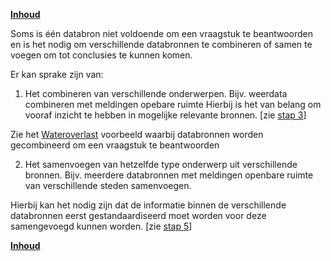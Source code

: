 **[Inhoud](ToC.md)**

Soms is één databron niet voldoende om een vraagstuk te beantwoorden en is het nodig om verschillende databronnen te combineren of samen te voegen om tot conclusies te kunnen komen.

Er kan sprake zijn van:
1. Het combineren van verschillende onderwerpen. Bijv. weerdata combineren met meldingen opebare ruimte
	Hierbij is het van belang om vooraf inzicht te hebben in mogelijke relevante bronnen. [zie [stap 3](stap_3.md)]

Zie het [Wateroverlast](metamorphoses_voorbeeld_wateroverlast.md) voorbeeld waarbij databronnen worden gecombineerd om een vraagstuk te beantwoorden

2. Het samenvoegen van hetzelfde type onderwerp uit verschillende bronnen. Bijv. meerdere databronnen met meldingen openbare ruimte van verschillende steden samenvoegen.

Hierbij kan het nodig zijn dat de informatie binnen de verschillende databronnen eerst gestandaardiseerd moet worden voor deze samengevoegd kunnen worden. [zie [stap 5](stap_5.md)]

**[Inhoud](ToC.md)**
